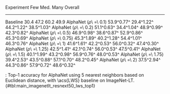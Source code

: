 Experiment                      Few        Med.        Many     Overall
-----------------------  ----------  ----------  ----------  ----------
Baseline                       30.4        47.2        60.2        49.9
AlphaNet (_ρ_\ =\ 0.1)   53.9^0.77^  29.4^1.22^  44.2^1.22^  38.5^1.03^
AlphaNet (_ρ_\ =\ 0.2)   51.1^0.63^  34.4^1.04^  48.9^0.99^  42.3^0.82^
AlphaNet (_ρ_\ =\ 0.5)   46.9^0.98^  38.6^0.87^  52.9^0.86^  45.3^0.69^
AlphaNet (_ρ_\ =\ 0.75)  45.3^1.89^  40.2^1.28^  54.4^1.01^  46.3^0.76^
AlphaNet (_ρ_\ =\ 1)     41.6^1.61^  42.2^0.53^  56.0^0.32^  47.4^0.30^
AlphaNet (_ρ_\ =\ 1.25)  42.5^1.41^  42.1^0.74^  56.0^0.53^  47.5^0.41^
AlphaNet (_ρ_\ =\ 1.5)   40.1^1.99^  43.2^0.98^  56.9^0.76^  48.0^0.53^
AlphaNet (_ρ_\ =\ 1.75)  39.4^2.53^  43.5^0.88^  57.1^0.70^  48.2^0.45^
AlphaNet (_ρ_\ =\ 2)     37.5^2.94^  44.3^0.86^  57.9^0.72^  48.6^0.32^

: Top-1 accuracy for AlphaNet using 5 nearest neighbors based on Euclidean distance, with \acs{LWS} baseline on ImageNet-LT. {#tbl:main_imagenetlt_resnext50_lws_top1}
